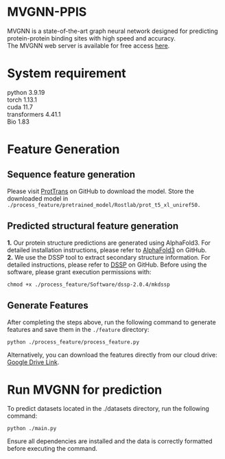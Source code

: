 # MVGNN-PPIS
MVGNN is a state-of-the-art graph neural network designed for predicting protein-protein binding sites with high speed and accuracy. <br>The MVGNN web server is available for free access [here](http://www.isme.ln.cn:5001/protein_site_prediction1).
# System requirement
python 3.9.19<br>
torch 1.13.1<br>
cuda 11.7<br>
transformers 4.41.1<br>
Bio 1.83
# Feature Generation
## Sequence feature generation
Please visit [ProtTrans](https://github.com/agemagician/ProtTrans) on GitHub to download the model. Store the downloaded model in `./process_feature/pretrained_model/Rostlab/prot_t5_xl_uniref50.`
## Predicted structural feature generation
**1.** Our protein structure predictions are generated using AlphaFold3. For detailed installation instructions, please refer to [AlphaFold3](https://github.com/google-deepmind/alphafold3) on GitHub.<br>
**2.** We use the DSSP tool to extract secondary structure information. For detailed instructions, please refer to [DSSP](https://github.com/PDB-REDO/dssp) on GitHub. Before using the software, please grant execution permissions with:
```
chmod +x ./process_feature/Software/dssp-2.0.4/mkdssp
```
## Generate Features
After completing the steps above, run the following command to generate features and save them in the `./feature` directory: 
```
python ./process_feature/process_feature.py
```
Alternatively, you can download the features directly from our cloud drive: [Google Drive Link](https://drive.google.com/drive/folders/1P8O65UqfzwuOEwkG_3OEfvWftSvV7373?dmr=1&ec=wgc-drive-globalnav-goto).
# Run MVGNN for prediction
To predict datasets located in the ./datasets directory, run the following command:
```
python ./main.py
```
Ensure all dependencies are installed and the data is correctly formatted before executing the command.
